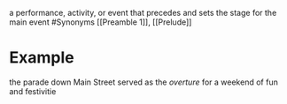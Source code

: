 a performance, activity, or event that precedes and sets the stage for the main event
#Synonyms  [[Preamble 1]], [[Prelude]]
# Example
the parade down Main Street served as the _overture_ for a weekend of fun and festivitie